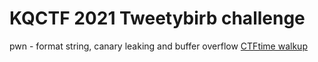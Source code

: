 # KQCTF 2021 Tweetybirb challenge
pwn - format string, canary leaking and buffer overflow
[CTFtime walkup](https://ctftime.org/writeup/31171)

